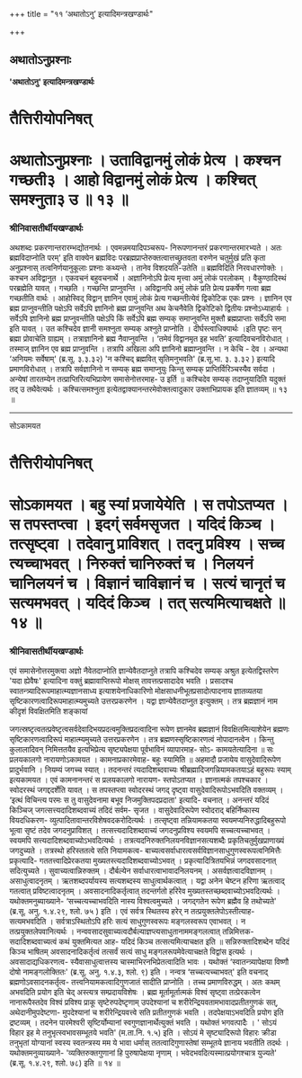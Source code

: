 +++
title = "११ ‘अथातोऽनु’ इत्यादिमन्त्रखण्डार्थः"

+++


## अथातोऽनुप्रश्नाः

**'अथातोऽनु' इत्यादिमन्त्रखण्डार्थः**

# **तैत्तिरीयोपनिषत्**

# **अथातोऽनुप्रश्नाः । उताविद्वानमुं लोकं प्रेत्य । कश्चन गच्छती३ । आहो विद्वानमुं लोकं प्रेत्य । कश्चित् समश्नुता३ उ ॥ १३ ॥**

### **श्रीनिवासतीर्थीयखण्डार्थः**

अथशब्दः प्रकरणान्तरारम्भद्योतनार्थः । एवमन्नमयादिपञ्चरूप- निरूपणानन्तरं प्रकरणान्तरमारभ्यते । अतः ब्रह्मविदाप्नोति परम्' इति वाक्येन ब्रह्मविदः परब्रह्मप्राप्तेरुक्तत्वात्तच्छ्रुतवता वरुणेन चतुर्मुखं प्रति कृता अनुप्रश्नास् तत्वनिर्णयानुकूलाः प्रश्नाः कथ्यन्ते । तानेव विशदयति-उतेति ॥ ब्रह्मविदिति निरवधारणोक्तेः । कश्चन अविद्वानुत । एकवचनं बहुवचनार्थे । अज्ञानिनोऽपि प्रेत्य मृत्त्वा अमुं लोकं परलोकम् । वैकुण्ठादिस्थं परब्रह्मेति यावत् । गच्छति । गच्छन्ति प्राप्नुवन्ति । अविद्वानपि अमुं लोकं प्रति प्रेत्य प्रकर्षेण गत्वा ब्रह्म गच्छतीति वार्थः । आहोस्विद् विद्वान् ज्ञानिन एवामुं लोकं प्रेत्य गच्छन्तीत्येवं द्विकोटिक एकः प्रश्नः । ज्ञानिन एव ब्रह्म प्राप्नुवन्तीति पक्षेऽपि सर्वेऽपि ज्ञानिनो ब्रह्म प्राप्नुवन्ति अथ केचनैवेति द्विकोटिको द्वितीयः प्रश्नोऽध्याहार्यः । सर्वेऽपि ज्ञानिनो ब्रह्म प्राप्नुवन्तीति पक्षेऽपि किं सर्वेऽपि ब्रह्म सम्यक् समाप्नुवन्ति मुक्तौ ब्रह्मप्राप्ताः सर्वेऽपि समा इति यावत् । उत कश्चिदेव ज्ञानी समश्नुता सम्यक् अश्नुते प्राप्नोति । दीर्घस्त्वाधिक्यार्थः ।इति पृष्टः सन् ब्रह्मा प्रोवाचेति ग्राह्यम् । तत्राज्ञानिनो ब्रह्म नैवाप्नुवन्ति । ‘तमेवं विद्वानमृत इह भवति’ इत्यादिवचनविरोधात् । तस्माज् ज्ञानिन एव ब्रह्म प्राप्नुवन्ति । तत्रापि अखिला अपि ज्ञानिनो ब्रह्माप्नुवन्ति । न केचि - देव । अन्यथा ‘अनियमः सर्वेषाम्' (ब्र.सू. ३.३.३२) 'न कश्चिद् ब्रह्मवित् सृतिमनुभवति' (ब्र.सू.भा. ३. ३.३२ ) इत्यादि प्रमाणविरोधात् । तत्रापि सर्वज्ञानिनो न सम्यक् ब्रह्म समाप्नुयुः किन्तु सम्यक् प्राप्तिर्विरिञ्चस्यैव सर्वदा । अन्येषां तारतम्येन तत्प्राप्तिरित्यभिप्रायेण समासेनोत्तरमाह- उ इर्ति ॥ कश्चिदेव सम्यक् तदाप्नुयादिति यदुक्तं तद् उ तथैवेत्यर्थः । कश्चित्समश्नुता इत्येतद्वाक्यानन्तरमेवोक्तत्वादुकार उक्ताभिप्रायक इति ज्ञातव्यम् ॥ १३ ॥

------------------------------------------------------------------------

सोऽकामयत

# **तैत्तिरीयोपनिषत्**

# **सोऽकामयत । बहु स्यां प्रजायेयेति । स तपोऽतप्यत । स तपस्तप्त्वा । इदग्ं सर्वमसृजत । यदिदं किञ्च । तत्सृष्ट्वा । तदेवानु प्राविशत् । तदनु प्रविश्य । सच्च त्यच्चाभवत् । निरुक्तं चानिरुक्तं च । निलयनं चानिलयनं च । विज्ञानं चाविज्ञानं च । सत्यं चानृतं च सत्यमभवत् । यदिदं किञ्च । तत् सत्यमित्याचक्षते ॥ १४ ॥**

### **श्रीनिवासतीर्थीयखण्डार्थः**

एवं समासेनोत्तरमुक्त्वा अज्ञो नैवेतदाप्नोति ज्ञान्येवैतदाप्नुते तत्रापि कश्चिदेव सम्यक् अश्रुत इत्येतद्विस्तरेण 'यदा ह्येवैषः' इत्यादिना वक्तुं ब्रह्मावाप्तिरूपो मोक्षस् तावत्तत्प्रसादादेव भवति । प्रसादश्च स्वातन्त्र्यादिरूपमाहात्म्यज्ञानसाध्य इत्याशयेनाधिकारिणो मोक्षसाधनीभूतप्रसादोत्पादनाय ज्ञातव्यतया सृष्टिकारणत्वादिरूपमाहात्म्यमुच्यते उत्तरप्रकरणेन । यद्वा ज्ञान्येवैतदाप्नुत इत्युक्तम् । तत्र ब्रह्मज्ञानं नाम कीदृशं विवक्षितमिति शङ्कायां

जगत्स्रष्टृत्वतत्प्रवेष्टृत्वसर्वदेवादिभयप्रदत्वमुक्तिप्रदत्वादिना रूपेण ज्ञानमेव ब्रह्मज्ञानं विवक्षितमित्याशेयेन ब्रह्मणः सृष्टिकारणत्वादिरूपं माहात्म्यमुच्यते उत्तरप्रकरणेन । तत्र ब्रह्मणस्सृष्टिकारणत्वं नोपादानत्वेन । किन्तु कुलालादिवन् निमित्ततयैव इत्यभिप्रेत्य सृष्ट्यपेक्षया पूर्वभाविनं व्यापारमाह- सोऽ- कामयतेत्यादिना ॥ सः प्रलयकालगो नारायणोऽकामयत । कामनाप्रकारमेवाह- बहुः स्यामिति ॥ अहमादौ प्रजायेय वासुदेवादिरूपेण प्रादुर्भवानि । नियम्यं जगच्च स्यात् । तदनन्तरं त्यदादिशब्दवाच्यः श्रीब्रह्मादिजगन्नियामकतयाऽहं बहुरूपः स्याम् इत्यकामयत । एवं कामनानन्तरं स प्रलयकालगो नारायण- स्तपोऽतप्यत । ज्ञानात्मकं तपश्चकार । स्वोदरस्थं जगद्ददर्शेति यावत् । स तपस्तप्त्वा स्वोदरस्थं जगद् दृष्ट्वा वासुदेवादिरूपोऽभवदिति वक्तव्यम् । ‘इत्थं विचिन्त्य परमः स तु वासुदेवनामा बभूव निजमुक्तिपदप्रदाता' इत्यादि- वचनात् । अनन्तरं यदिदं किञ्चिज् जगत्सत्त्यदादिशब्दवाच्यं तदिदं सर्वम- सृजत । वासुदेवादिरूपेण स्वोदराद् बहिर्निष्कास्य वियदधिकरण- व्युत्पादितावान्तरविशेषवदकरोदित्यर्थः । तत्सृष्ट्वा तन्नियामकतया स्वयमप्यनिरुद्धादिबहुरूपो भूत्वा सृष्टं तदेव जगदनुप्राविशत् । तत्सत्त्यदादिशब्दवाच्यं जगदनुप्रविश्य स्वयमपि सच्चत्यच्चाभवत् । स्वयमपि सत्त्यदादिशब्दवाच्योऽभवदित्यर्थः । तत्रत्यदनिरुक्तनिलयनविज्ञानसत्यशब्दैः प्रकृतिचतुर्मुखप्राणाख्यं जगदुच्यते । तत्रस्थो हरिस्ततत्वे सति नियामकत्व- बाच्यत्वसर्वाधारत्वसर्वविज्ञानसाधुगुणस्वरूपत्वनिमित्तैः प्रकृत्यादि- गततत्त्वादिप्रेरकतया मुख्यतस्त्यदादिशब्दवाच्योऽभवत् । प्रकृत्यादित्रितयभिन्नं जगदवसादनात् सदित्युच्यते । सुवाच्यत्वान्निरुक्तम् । दौर्बल्येन सर्वाधारत्वाभावादनिलयनम् । असर्वज्ञत्वादविज्ञानम् । असाधुत्वादनृतम् । ऋतशब्दपर्यायस्य सत्यशब्दस्य साधुत्वार्थकत्वात् । यद्वा अनेन चेष्टन हरिणा ऋतत्वाद् गतत्वात् प्रविष्टत्वादनृतम् । अवसादनादिकर्तृत्वात् तदन्तर्गतो हरिरेव मुख्यतस्तच्छब्दवाच्योऽभवदित्यर्थः । यथोक्तमनुब्याख्याने- ‘सच्चत्यच्चाभवदिति नास्य विश्वत्वमुच्यते । जगद्गतेन रूपेण ब्रह्मैव हि तथोच्यते' (ब्र.सू. अनु. १.४.२९, श्लो. ७५ ) इति । एवं सर्वत्र स्थितस्य हरेर् न तत्प्रयुक्तलेपोऽस्तीत्याह- सत्यमभवदिति । सर्वत्राऽस्थितोऽपि हरिः सत्यं साधुगुणस्वरूपः मङ्गलस्वरूप एवाभवत् । न तत्प्रयुक्तलेपवानित्यर्थः । नन्ववसादसुवाच्यत्वदौर्बल्याज्ञप्त्यसाधुतानाममङ्गलत्वात् तन्निमित्तक- सदादिशब्दवाच्यत्वं कथं युक्तमित्यत आह- यदिदं किञ्च तत्सत्यमित्याचक्षत इति ॥ सन्निरुक्तादिशब्देन यदिदं किञ्च भाषितम् अवसादनादिकर्तृत्वं तत्सर्वं सत्यं साधु मङ्गलरूपमेवेत्याचक्षते विद्वांस इत्यर्थः । अवसादाद्यधिकरणत्व- स्यैवासाधुत्वात्तस्य चास्माभिरनभिप्रेतत्वादिति भावः । यथोक्तं ‘स्वातन्त्र्यापेक्षया विष्णौ दोषो नामङ्गलोक्तितः' (ब्र.सू. अनु. १.४.३, श्लो. ९) इति । नन्वत्र ‘सच्चत्यच्चाभवत्' इति वचनाद् ब्रह्मणोऽवसादनकर्तृत्व- तत्त्वनियामकत्वादिगुणजातं सादीति प्राप्नोति । तच्च प्रमाणविरुद्धम् । अतः कथम् अभवदिति प्रयोग इति चेद् अस्त्यत्र सम्प्रदायविशेषः । ब्रह्म मूर्तामूर्तात्मकं विश्वं सृष्ट्वा तत्प्रेरकत्वेन नानारूपैस्तदेव विश्वं प्रविश्य प्राकू सृष्टेरुपदेष्टृणाम् उपदेश्यानां च शरीरेन्द्रियवतामभावादप्रतीतगुणकं सत्, अथेदानीमुपदेष्टणा- मुपदेश्यानां च शरीरेन्द्रियवत्त्वे सति प्रतीतगुणकं भवति । तदपेक्षयाऽभवदिति प्रयोग इति द्रष्टव्यम् । तदनेन पारमेश्वरी सृष्टिर्योम्यानां स्वगुणज्ञानार्थेत्युक्तं भवति । यथोक्तं भगवत्पादैः । ' सोऽयं विहार इह मे तनुभृत्स्वभावसम्भूतये भवति' (म.ता.नि. १.५) इति । सोऽयं मे सृष्ट्यादिरूपो विहारः क्रीडा तनुभृतां योग्यानां स्वस्य स्वतन्त्रस्य मम ये भावा धर्मास् ततत्वादिगुणास्तेषां सम्भूतये ज्ञानाय भवतीति तदर्थः । यथोक्तमनुव्याख्याने- 'व्यक्तिरुक्तगुणानां हि पुरुषापेक्षया नृणाम् । भवेदभवदित्यस्मात्प्रयोगश्चात्र युज्यते' (ब्र.सू. १.४.२९, श्लो. ७८) इति ॥ १४ ॥

